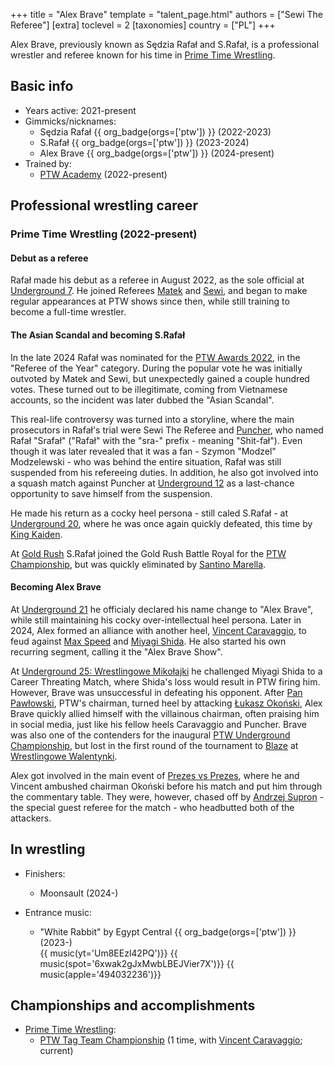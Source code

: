 +++
title = "Alex Brave"
template = "talent_page.html"
authors = ["Sewi The Referee"]
[extra]
toclevel = 2
[taxonomies]
country = ["PL"]
+++

Alex Brave, previously known as Sędzia Rafał and S.Rafał, is a professional wrestler and referee known for his time in [Prime Time Wrestling](@/o/ptw.md).

## Basic info

* Years active: 2021-present
* Gimmicks/nicknames:
  - Sędzia Rafał {{ org_badge(orgs=['ptw']) }} (2022-2023)
  - S.Rafał {{ org_badge(orgs=['ptw']) }} (2023-2024)
  - Alex Brave {{ org_badge(orgs=['ptw']) }} (2024-present)
* Trained by:
  - [PTW Academy](@/o/ptw-academy.md) (2022-present)

## Professional wrestling career

### Prime Time Wrestling (2022-present)

#### Debut as a referee

Rafał made his debut as a referee in August 2022, as the sole official at [Underground 7](@/e/ptw/2022-08-28-ptw-underground-7.md).
He joined Referees [Matek](@/w/sedzia-matek.md) and [Sewi](@/w/sedzia-seweryn.md), and began to make regular appearances at PTW shows since then, while still training to become a full-time wrestler.

#### The Asian Scandal and becoming S.Rafał

In the late 2024 Rafał was nominated for the [PTW Awards 2022](@/a/ptw-awards-2022.md), in the "Referee of the Year" category. During the popular vote he was initially outvoted by Matek and Sewi, but unexpectedly gained a couple hundred votes. These turned out to be illegitimate, coming from Vietnamese accounts, so the incident was later dubbed the "Asian Scandal".

This real-life controversy was turned into a storyline, where the main prosecutors in Rafał's trial were Sewi The Referee and [Puncher](@/w/puncher.md), who named Rafał "Srafał" ("Rafał" with the "sra-" prefix - meaning "Shit-fał").
Even though it was later revealed that it was a fan - Szymon "Modzel" Modzelewski - who was behind the entire situation, Rafał was still suspended from his refereeing duties.
In addition, he also got involved into a squash match against Puncher at [Underground 12](@/e/ptw/2023-02-26-ptw-underground-12.md) as a last-chance opportunity to save himself from the suspension.

He made his return as a cocky heel persona - still caled S.Rafał - at [Underground 20](@/e/ptw/2023-12-10-ptw-underground-20.md), where he was once again quickly defeated, this time by [King Kaiden](@/w/king-kaiden.md).

At [Gold Rush](@/e/ptw/2024-02-03-ptw-5-gold-rush.md) S.Rafał joined the Gold Rush Battle Royal for the [PTW Championship](@/c/ptw-championship.md), but was quickly eliminated by [Santino Marella](@/w/santino.md).

#### Becoming Alex Brave

At [Underground 21](@/e/ptw/2024-04-13-ptw-underground-21.md) he officialy declared his name change to "Alex Brave", while still maintaining his cocky over-intellectual heel persona.
Later in 2024, Alex formed an alliance with another heel, [Vincent Caravaggio](@/w/vincent-caravaggio.md), to feud against [Max Speed](@/w/max-speed.md) and [Miyagi Shida](@/w/miyagi-shida.md). He also started his own recurring segment, calling it the "Alex Brave Show".

At [Underground 25: Wrestlingowe Mikołajki](@/e/ptw/2024-12-07-ptw-underground-25.md) he challenged Miyagi Shida to a Career Threating Match, where Shida's loss would result in PTW firing him.
However, Brave was unsuccessful in defeating his opponent.
After [Pan Pawłowski](@/w/pan-pawlowski.md), PTW's chairman, turned heel by attacking [Łukasz Okoński](@/w/lukasz-okonski.md), Alex Brave quickly allied himself with the villainous chairman, often praising him in social media, just like his fellow heels Caravaggio and Puncher.
Brave was also one of the contenders for the inaugural [PTW Underground Championship](@/c/ptw-underground-championship.md), but lost in the first round of the tournament to [Blaze](@/w/blaze.md) at [Wrestlingowe Walentynki](@/e/ptw/2025-02-15-ptw-wrestlingowe-walentynki.md).

Alex got involved in the main event of [Prezes vs Prezes](@/e/ptw/2025-04-12-ptw-prezes-vs-prezes.md), where he and Vincent ambushed chairman Okoński before his match and put him through the commentary table. They were, however, chased off by [Andrzej Supron](@/w/andrzej-supron.md) - the special guest referee for the match - who headbutted both of the attackers.

## In wrestling

* Finishers:
  - Moonsault (2024-)

* Entrance music:
  - "White Rabbit" by Egypt Central
    {{ org_badge(orgs=['ptw']) }} (2023-) <br>
    {{ music(yt='Um8EEzl42PQ')}}
    {{ music(spot='6xwak2gJxMwbLBEJVier7X')}}
    {{ music(apple='494032236')}}

## Championships and accomplishments

* [Prime Time Wrestling](@/o/ptw.md):
  - [PTW Tag Team Championship](@/c/ptw-tag-team-championship.md) (1 time, with [Vincent Caravaggio](@/w/vincent-caravaggio.md); current)

